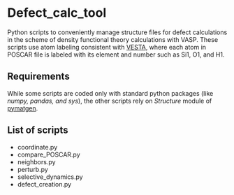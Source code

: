 # Defect_calc_tool

Python scripts to conveniently manage structure files for defect calculations in the scheme of density functional theory calculations with VASP. These scripts use atom labeling consistent with [VESTA](https://jp-minerals.org/vesta/en/), where each atom in POSCAR file is labeled with its element and number such as Si1, O1, and H1.

## Requirements
While some scripts are coded only with standard python packages (like *numpy, pandas, and sys*), the other scripts rely on *Structure* module of [pymatgen](https://pymatgen.org/).

## List of scripts

* coordinate.py
* compare_POSCAR.py
* neighbors.py
* perturb.py
* selective_dynamics.py
* defect_creation.py